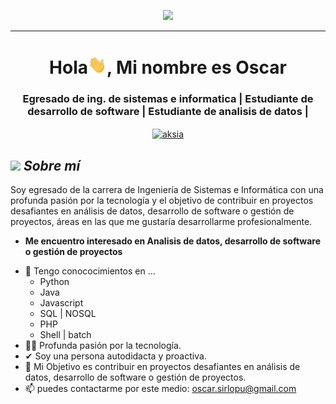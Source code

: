 <p align="center">
  <img src="https://github.com/thompsonemerson/thompsonemerson/raw/master/cover-thompson.png" height="200"/>
</p>
<hr>
<h1 align="center">Hola<img src="https://raw.githubusercontent.com/ABSphreak/ABSphreak/master/gifs/Hi.gif" width="30px">, Mi nombre es Oscar</h1>
<h3 align="center">Egresado de ing. de sistemas e informatica | Estudiante de desarrollo de software | Estudiante de analisis de datos |</h3>
<p align="center">
<a href="https://www.linkedin.com/in/oscar-sp/" target="blank"><img align="center" src="https://cdn.jsdelivr.net/npm/simple-icons@3.0.1/icons/linkedin.svg" alt="aksia" height="30" width="40" /></a>

## <img src="https://media.giphy.com/media/ObNTw8Uzwy6KQ/giphy.gif" width="30px">&nbsp;***Sobre mí***
Soy egresado de la carrera de Ingeniería de Sistemas e Informática con una profunda pasión por la tecnología y el objetivo de contribuir en proyectos desafiantes en análisis de datos, desarrollo de software o gestión de proyectos, áreas en las que me gustaría desarrollarme profesionalmente.
* **Me encuentro interesado en Analisis de datos, desarrollo de software o gestión de proyectos**
- 📶 Tengo conococimientos en ...
  - Python
  - Java
  - Javascript
  - SQL | NOSQL
  - PHP
  - Shell | batch
- 🧑‍💻 Profunda pasión por la tecnología.
- ✔ Soy una persona autodidacta y proactiva.<br>
- 🎯 Mi Objetivo es contribuir en proyectos desafiantes en análisis de datos, desarrollo de software o gestión de proyectos.
- 📫 puedes contactarme por este medio: <a href="oscar.sirlopu@gmail.com">oscar.sirlopu@gmail.com</a>
